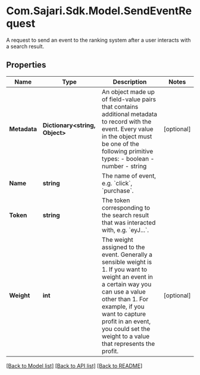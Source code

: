 # Com.Sajari.Sdk.Model.SendEventRequest
A request to send an event to the ranking system after a user interacts with a search result.

## Properties

Name | Type | Description | Notes
------------ | ------------- | ------------- | -------------
**Metadata** | **Dictionary&lt;string, Object&gt;** | An object made up of field-value pairs that contains additional metadata to record with the event.  Every value in the object must be one of the following primitive types:  - boolean - number - string | [optional] 
**Name** | **string** | The name of event, e.g. &#x60;click&#x60;, &#x60;purchase&#x60;. | 
**Token** | **string** | The token corresponding to the search result that was interacted with, e.g. &#x60;eyJ...&#x60;. | 
**Weight** | **int** | The weight assigned to the event.  Generally a sensible weight is 1. If you want to weight an event in a certain way you can use a value other than 1. For example, if you want to capture profit in an event, you could set the weight to a value that represents the profit. | [optional] 

[[Back to Model list]](../README.md#documentation-for-models) [[Back to API list]](../README.md#documentation-for-api-endpoints) [[Back to README]](../README.md)

